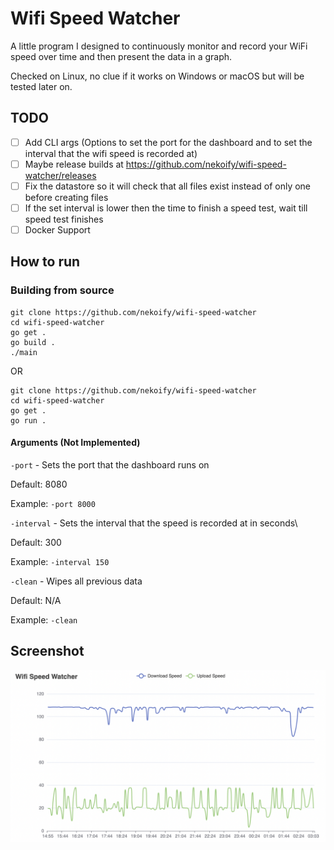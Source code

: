 # Wifi Speed Watcher

A little program I designed to continuously monitor and record your WiFi speed over time and then present the data in a graph.
 
Checked on Linux, no clue if it works on Windows or macOS but will be tested later on.

## TODO
- [ ] Add CLI args (Options to set the port for the dashboard and to set the interval that the wifi speed is recorded at)
- [ ] Maybe release builds at https://github.com/nekoify/wifi-speed-watcher/releases
- [ ] Fix the datastore so it will check that all files exist instead of only one before creating files
- [ ] If the set interval is lower then the time to finish a speed test, wait till speed test finishes
- [ ] Docker Support

## How to run
### Building from source
```
git clone https://github.com/nekoify/wifi-speed-watcher
cd wifi-speed-watcher
go get .
go build .
./main
```
OR
```
git clone https://github.com/nekoify/wifi-speed-watcher
cd wifi-speed-watcher
go get .
go run .
```
#### Arguments (Not Implemented)
`-port` - Sets the port that the dashboard runs on
 
 Default: 8080
  
 Example: `-port 8000`
  
`-interval` - Sets the interval that the speed is recorded at in seconds\
  
 Default: 300
  
 Example: `-interval 150`
 
 `-clean` - Wipes all previous data
  
 Default: N/A
  
 Example: `-clean`

## Screenshot

![Screenshot](https://raw.githubusercontent.com/nekoify/wifi-speed-watcher/main/assets/screenshot1.png)


